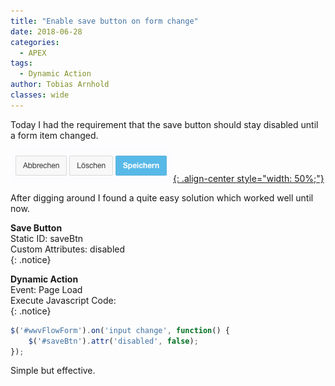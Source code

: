 ```yaml
---
title: "Enable save button on form change"
date: 2018-06-28
categories:
  - APEX
tags:
  - Dynamic Action
author: Tobias Arnhold
classes: wide
---
```

Today I had the requirement that the save button should stay disabled until a form item changed.

[![enable-save-button-on-form-change-01](/assets/images/posts/2018-06-28-enable-save-button-on-form-change-01.webp){: .align-center style="width: 50%;"}](/assets/images/posts/2018-06-28-enable-save-button-on-form-change-01.webp)

After digging around I found a quite easy solution which worked well until now.

**Save Button**  
Static ID: saveBtn  
Custom Attributes: disabled  
{: .notice}

**Dynamic Action**  
Event: Page Load  
Execute Javascript Code:  
{: .notice}
```js
$('#wwvFlowForm').on('input change', function() {
    $('#saveBtn').attr('disabled', false);
});
```

Simple but effective.
